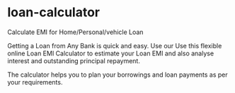 # loan-calculator

Calculate EMI for Home/Personal/vehicle Loan

Getting a Loan from Any Bank is quick and easy. Use our Use this flexible online Loan EMI Calculator to estimate your Loan EMI and also analyse interest and outstanding principal repayment. 

The calculator helps you to plan your borrowings and loan payments as per your requirements.
